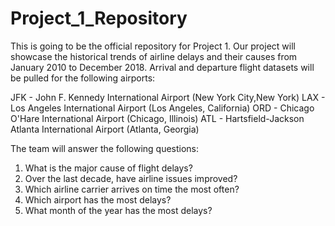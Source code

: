 # Project_1_Repository
This is going to be the official repository for Project 1.
Our project will showcase the historical trends of airline delays and their causes from January 2010 to December 2018. Arrival and departure flight datasets will be pulled for the following airports: 

JFK - John F. Kennedy International Airport (New York City,New York)
LAX - Los Angeles International Airport (Los Angeles, California)
ORD - Chicago O'Hare International Airport (Chicago, Illinois)
ATL - Hartsfield-Jackson Atlanta International Airport (Atlanta, Georgia)

The team will answer the following questions:
1) What is the major cause of flight delays?
2) Over the last decade, have airline issues improved?
3) Which airline carrier arrives on time the most often?
4) Which airport has the most delays?
5) What month of the year has the most delays?
